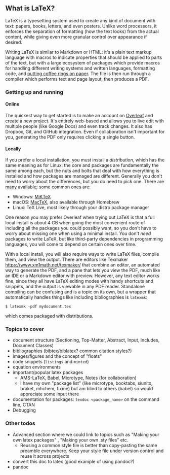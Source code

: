 ## What is LaTeX?

LaTeX is a typesetting system used to create any kind of document with text: papers, books, letters, and even posters. Unlike word processors, it enforces the separation of formatting (how the text looks) from the actual content, while giving even more granular control over appearance if desired.

Writing LaTeX is similar to Markdown or HTML: it's a plain text markup language with macros to indicate properties that should be applied to parts of the text, but with a large ecosystem of packages which provide macros for handling different writing systems and written languages, formatting code, and [putting coffee rings on paper](http://legacy.hanno-rein.de/hanno-rein.de/archives/349). The file is then run through a compiler which performs text and page layout, then produces a PDF.

<!-- It combines a macro-based markup language with a  -->

<!-- To write in LaTeX  -->

<!-- ### Why use LaTeX instead of a word processor or another markup language? -->

<!-- Compared to using a word processor, it automatically comes with all the benefits of being based on plain text: -->
<!-- - Inserting fully-customizable tables, equations, and images -->

### Getting up and running

#### Online

The quickest way to get started is to make an account on [Overleaf](https://www.overleaf.com) and create a new project. It's entirely web-based and allows you to live edit with multiple people (like Google Docs) and even track changes. It also has Dropbox, Git, and GitHub integration. Even if collaboration isn't important for you, generating the PDF only requires clicking a single button.

#### Locally

If you prefer a local installation, you must install a *distribution*, which has the same meaning as for Linux: the core and packages are fundamentally the same among each, but the nuts and bolts that deal with how everything is installed and how packages are managed are different. Generally you don't need to worry about the differences, but you do need to pick one. There are [many](https://tex.stackexchange.com/q/239199) available; some common ones are:
- Windows: [MiKTeX](https://miktex.org/)
- macOS: [MacTeX](http://tug.org/mactex/), also available through Homebrew
- Linux: TeX Live, most likely through your distro package manager

One reason you may prefer Overleaf when trying out LaTeX is that a full local install is about 4 GB when going the most convenient route of including all the packages you could possibly want, so you don't have to worry about missing one when using a minimal install. You don't *need* packages to write LaTeX, but like third-party dependencies in programming languages, you will come to depend on certain ones over time.

With a local install, you will also require ways to write LaTeX files, compile them, and view the output. There are editors like Texmaker <https://www.xm1math.net/texmaker/> that combine an editor, an automated way to generate the PDF, and a pane that lets you view the PDF, much like an IDE or a Markdown editor with preview. However, any text editor works fine, since they all have LaTeX editing modes with handy shortcuts and snippets, and the output is viewable in any PDF reader. Standalone compiling can be confusing and is a topic on its own, but a wrapper that automatically handles things like including bibliographies is `latexmk`:
```
$ latexmk -pdf mydocument.tex
```
which comes packaged with distributions.

### Topics to cover

- document structure (Sectioning, Top-Matter, Abstract, Input, Includes, Document Classes)
- bibliographies (bibtex/biblatex? common citation styles?)
- images/figures and the concept of "floats"
- code snippets (`listings` and `minted`)
- equation environments
- important/popular latex packages
  - AMS-LaTeX, Babel, Microtype, Notes (for collaboration)
  - I have my own "package list" (like microtype, booktabs, siunitx, braket, mhchem, fixme) but am blind to others (babel) so would appreciate some input there
- documentation for packages: `texdoc <package_name>` on the command line, CTAN
- Debugging

### Other todos

- Advanced section where we could link to topics such as "Making your own latex packages" , "Making your own .sty files" etc.
  - Reusing a common style file is better than copy-pasting the same preamble everywhere. Keep your style file under version control and reuse it across projects
- convert this doc to latex (good example of using pandoc?)
- pandoc
